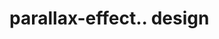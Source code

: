 # parallax-effect.. design                                                                                                                                                                             
                           

